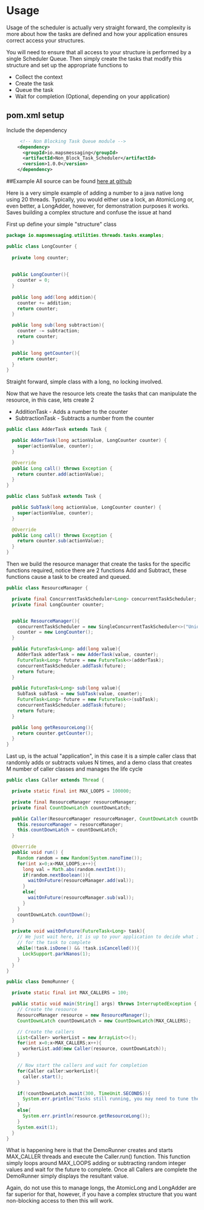 # Usage

Usage of the scheduler is actually very straight forward, the complexity is more about how the tasks are defined and how your application ensures correct access your structures.

You will need to ensure that all access to your structure is performed by a single Scheduler Queue. Then simply create the tasks that modify this structure and set up the appropriate functions to

* Collect the context
* Create the task
* Queue the task
* Wait for completion (Optional, depending on your application)


## pom.xml setup

Include the dependency
``` xml
     <!-- Non Blocking Task Queue module -->
    <dependency>
      <groupId>io.mapsmessaging</groupId>
      <artifactId>Non_Block_Task_Scheduler</artifactId>
      <version>1.0.0</version>
    </dependency>
```    

##Example
All source can be found [here at github](https://github.com/Maps-Messaging/non_block_task_scheduler/tree/main/src/examples/java/io/mapsmessaging/utilities/threads/tasks/examples)


Here is a very simple example of adding a number to a java native long using 20 threads. Typically, you would either use a lock, an AtomicLong or, even better, a LongAdder, however, for demonstration purposes it works. Saves building a complex structure and confuse the issue at hand


First up define your simple "structure" class

```java
package io.mapsmessaging.utilities.threads.tasks.examples;

public class LongCounter {
  
  private long counter;
  
  
  public LongCounter(){
    counter = 0;
  }
  
  public long add(long addition){
    counter += addition;
    return counter;
  }

  public long sub(long subtraction){
    counter -= subtraction;
    return counter;
  }

  public long getCounter(){
    return counter;
  }
}
```

Straight forward, simple class with a long, no locking involved. 

Now that we have the resource lets create the tasks that can manipulate the resource, in this case, lets create 2

* AdditionTask - Adds a number to the counter
* SubtractionTask - Subtracts a number from the counter

```java
public class AdderTask extends Task {

  public AdderTask(long actionValue, LongCounter counter) {
    super(actionValue, counter);
  }

  @Override
  public Long call() throws Exception {
    return counter.add(actionValue);
  }
}
```

```java
public class SubTask extends Task {

  public SubTask(long actionValue, LongCounter counter) {
    super(actionValue, counter);
  }

  @Override
  public Long call() throws Exception {
    return counter.sub(actionValue);
  }
}
```

Then we build the resource manager that create the tasks for the specific functions required, notice there are 2 functions Add and Subtract, these functions cause a task to be created and queued.

```java
public class ResourceManager {

  private final ConcurrentTaskScheduler<Long> concurrentTaskScheduler;
  private final LongCounter counter;


  public ResourceManager(){
    concurrentTaskScheduler = new SingleConcurrentTaskScheduler<>("UniqueDomainName");
    counter = new LongCounter();
  }

  public FutureTask<Long> add(long value){
    AdderTask adderTask = new AdderTask(value, counter);
    FutureTask<Long> future = new FutureTask<>(adderTask);
    concurrentTaskScheduler.addTask(future);
    return future;
  }

  public FutureTask<Long> sub(long value){
    SubTask subTask = new SubTask(value, counter);
    FutureTask<Long> future = new FutureTask<>(subTask);
    concurrentTaskScheduler.addTask(future);
    return future;
  }

  public long getResourceLong(){
    return counter.getCounter();
  }
}
```

Last up, is the actual "application", in this case it is a simple caller class that randomly adds or subtracts values N times, and a demo class that creates M number of caller classes and manages the life cycle

```java
public class Caller extends Thread {

  private static final int MAX_LOOPS = 100000;

  private final ResourceManager resourceManager;
  private final CountDownLatch countDownLatch;

  public Caller(ResourceManager resourceManager, CountDownLatch countDownLatch){
    this.resourceManager = resourceManager;
    this.countDownLatch = countDownLatch;
  }

  @Override
  public void run() {
    Random random = new Random(System.nanoTime());
    for(int x=0;x<MAX_LOOPS;x++){
      long val = Math.abs(random.nextInt());
      if(random.nextBoolean()){
        waitOnFuture(resourceManager.add(val));
      }
      else{
        waitOnFuture(resourceManager.sub(val));
      }
    }
    countDownLatch.countDown();
  }

  private void waitOnFuture(FutureTask<Long> task){
    // We just wait here, it is up to your application to decide what it should do while it waits
    // for the task to complete
    while(!task.isDone() && !task.isCancelled()){
      LockSupport.parkNanos(1);
    }
  }
}
```

```java
public class DemoRunner {

  private static final int MAX_CALLERS = 100;

  public static void main(String[] args) throws InterruptedException {
    // Create the resource
    ResourceManager resource = new ResourceManager();
    CountDownLatch countDownLatch = new CountDownLatch(MAX_CALLERS);

    // Create the callers
    List<Caller> workerList = new ArrayList<>();
    for(int x=0;x<MAX_CALLERS;x++){
      workerList.add(new Caller(resource, countDownLatch));
    }

    // Now start the callers and wait for completion
    for(Caller caller:workerList){
      caller.start();
    }

    if(!countDownLatch.await(300, TimeUnit.SECONDS)){
      System.err.println("Tasks still running, you may need to tune the numbers to match your machine");
    }
    else{
      System.err.println(resource.getResourceLong());
    }
    System.exit(1);
  }
}

```

What is happening here is that the DemoRunner creates and starts MAX_CALLER threads and execute the Caller.run() function. This function simply loops around MAX_LOOPS adding or subtracting random integer values and wait for the future to complete. Once all Callers are complete the DemoRunner simply displays the resultant value.

Again, do not use this to manage longs, the AtomicLong and LongAdder are far superior for that, however, if you have a complex structure that you want non-blocking access to then this will work. 

